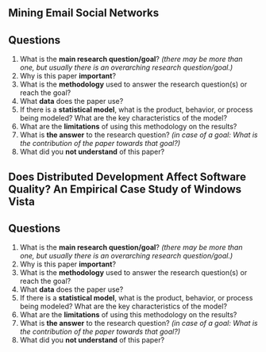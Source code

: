 ## Mining Email Social Networks

## Questions

1. What is the **main research question/goal**? _(there may be more than one, but usually there is an overarching research question/goal.)_
2. Why is this paper **important**?
3. What is the **methodology** used to answer the research question(s) or reach the goal?
4. What **data** does the paper use?
5. If there is a **statistical model**, what is the product, behavior, or process being modeled? What are the key characteristics of the model?
6. What are the **limitations** of using this methodology on the results?
7. What is **the answer** to the research question? _(in case of a goal: What is the contribution of the paper towards that goal?)_
8. What did you **not understand** of this paper?


## Does Distributed Development Affect Software Quality? An Empirical Case Study of Windows Vista

## Questions

1. What is the **main research question/goal**? _(there may be more than one, but usually there is an overarching research question/goal.)_
2. Why is this paper **important**?
3. What is the **methodology** used to answer the research question(s) or reach the goal?
4. What **data** does the paper use?
5. If there is a **statistical model**, what is the product, behavior, or process being modeled? What are the key characteristics of the model?
6. What are the **limitations** of using this methodology on the results?
7. What is **the answer** to the research question? _(in case of a goal: What is the contribution of the paper towards that goal?)_
8. What did you **not understand** of this paper?
